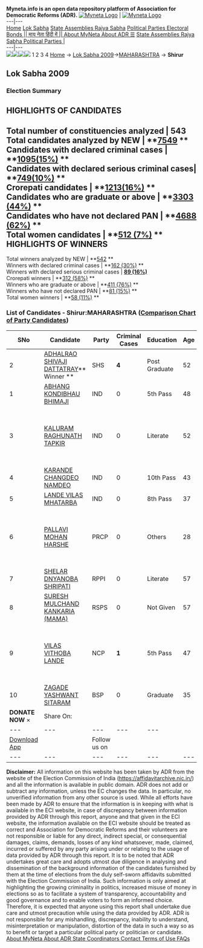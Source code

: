 **Myneta.info is an open data repository platform of Association for Democratic Reforms (ADR).**
[![Myneta Logo](https://www.myneta.info/lib/img/myneta-logo.png)](https://www.myneta.info/) | [![Myneta Logo](https://www.myneta.info/lib/img/adr-logo.png)](https://adrindia.org)  
---|---  
[Home](https://www.myneta.info/) [Lok Sabha](https://www.myneta.info/#ls "Lok Sabha") [ State Assemblies ](https://www.myneta.info/#sa "State Assemblies") [Rajya Sabha](https://www.myneta.info/#rs "Rajya Sabha") [Political Parties ](https://www.myneta.info/party "Political Parties") [ Electoral Bonds ](https://www.myneta.info/electoral_bonds "Electoral Bonds") [ || माय नेता हिंदी में || ](https://translate.google.co.in/translate?prev=hp&hl=en&js=y&u=www.myneta.info&sl=en&tl=hi&history_state0=) [ About MyNeta ](https://adrindia.org/content/about-myneta) [ About ADR ](https://adrindia.org/about-adr/who-we-are) [☰](javascript:void\(0\))
[ State Assemblies ](https://www.myneta.info/#sa "State Assemblies") [ Rajya Sabha ](https://www.myneta.info/#rs "Rajya Sabha") [ Political Parties ](https://www.myneta.info/party "Political Parties")
|   
---|---  
![](https://www.myneta.info/lib/img/banner/banner-1.png)![](https://www.myneta.info/lib/img/banner/banner-2.png)![](https://www.myneta.info/lib/img/banner/banner-3.png)![](https://www.myneta.info/lib/img/banner/banner-4.png)
1  2  3  4 
[Home](https://www.myneta.info/) → [Lok Sabha 2009](https://www.myneta.info/ls2009/)→[MAHARASHTRA](https://www.myneta.info/ls2009/index.php?action=show_constituencies&state_id=13) → **Shirur**
### 
## Lok Sabha 2009
###  Election Summary 
HIGHLIGHTS OF CANDIDATES  
---  
Total number of constituencies analyzed |  543   
Total candidates analyzed by NEW | **[7549](https://www.myneta.info/ls2009/index.php?action=summary&subAction=candidates_analyzed&sort=candidate#summary) **  
Candidates with declared criminal cases | **[1095(15%)](https://www.myneta.info/ls2009/index.php?action=summary&subAction=crime&sort=candidate#summary) **  
Candidates with declared serious criminal cases| **[749(10%)](https://www.myneta.info/ls2009/index.php?action=summary&subAction=serious_crime&sort=candidate#summary) **  
Crorepati candidates | **[1213(16%)](https://www.myneta.info/ls2009/index.php?action=summary&subAction=crorepati&sort=candidate#summary) **  
Candidates who are graduate or above | **[3303 (44%)](https://www.myneta.info/ls2009/index.php?action=summary&subAction=education&sort=candidate#summary) **  
Candidates who have not declared PAN | **[4688 (62%)](https://www.myneta.info/ls2009/index.php?action=summary&subAction=without_pan&sort=candidate#summary) **  
Total women candidates | **[512 (7%)](https://www.myneta.info/ls2009/index.php?action=summary&subAction=women_candidate&sort=candidate#summary) **  
HIGHLIGHTS OF WINNERS  
---  
Total winners analyzed by NEW | **[542](https://www.myneta.info/ls2009/index.php?action=summary&subAction=winner_analyzed&sort=candidate#summary) **  
Winners with declared criminal cases | **[162 (30%)](https://www.myneta.info/ls2009/index.php?action=summary&subAction=winner_crime&sort=candidate#summary) **  
Winners with declared serious criminal cases | **[89 (16%)](https://www.myneta.info/ls2009/index.php?action=summary&subAction=winner_serious_crime&sort=candidate#summary)**  
Crorepati winners | **[312 (58%)](https://www.myneta.info/ls2009/index.php?action=summary&subAction=winner_crorepati&sort=candidate#summary) **  
Winners who are graduate or above | **[411 (76%)](https://www.myneta.info/ls2009/index.php?action=summary&subAction=winner_education&sort=candidate#summary) **  
Winners who have not declared PAN | **[81 (15%)](https://www.myneta.info/ls2009/index.php?action=summary&subAction=winner_without_pan&sort=candidate#summary) **  
Total women winners | **[58 (11%)](https://www.myneta.info/ls2009/index.php?action=summary&subAction=winner_women&sort=candidate#summary) **  
### List of Candidates - Shirur:MAHARASHTRA ([Comparison Chart of Party Candidates](https://www.myneta.info/ls2009/comparisonchart.php?constituency_id=214))
SNo | Candidate| Party| Criminal Cases| Education| Age| Total Assets| Liabilities  
---|---|---|---|---|---|---|---  
2  | [ADHALRAO SHIVAJI DATTATRAY](https://www.myneta.info/ls2009/candidate.php?candidate_id=3628)** Winner ** | SHS | **4** | Post Graduate| 52 | Rs 12,71,13,134 ~ 12 Crore+ | Rs 1,62,21,275 ~ 1 Crore+  
1  | [ABHANG KONDIBHAU BHIMAJI](https://www.myneta.info/ls2009/candidate.php?candidate_id=3634) | IND | 0 | 5th Pass| 48 | Rs 6,09,000 ~ 6 Lacs+ | Rs 24,000 ~ 24 Thou+  
3  | [KALURAM RAGHUNATH TAPKIR](https://www.myneta.info/ls2009/candidate.php?candidate_id=3636) | IND | 0 | Literate| 52 | ![](https://myneta.info/image_v2.php?myneta_folder=ls2009&candidate_id=3636&col=ta) | ![](https://myneta.info/image_v2.php?myneta_folder=ls2009&candidate_id=3636&col=lia)  
4  | [KARANDE CHANGDEO NAMDEO](https://www.myneta.info/ls2009/candidate.php?candidate_id=3635) | IND | 0 | 10th Pass| 43 | Rs 4,92,500 ~ 4 Lacs+ | Rs 0 ~   
5  | [LANDE VILAS MHATARBA](https://www.myneta.info/ls2009/candidate.php?candidate_id=3638) | IND | 0 | 8th Pass| 37 | Rs 52,800 ~ 52 Thou+ | Rs 0 ~   
6  | [PALLAVI MOHAN HARSHE](https://www.myneta.info/ls2009/candidate.php?candidate_id=3631) | PRCP | 0 | Others| 28 | ![](https://myneta.info/image_v2.php?myneta_folder=ls2009&candidate_id=3631&col=ta) | ![](https://myneta.info/image_v2.php?myneta_folder=ls2009&candidate_id=3631&col=lia)  
7  | [SHELAR DNYANOBA SHRIPATI](https://www.myneta.info/ls2009/candidate.php?candidate_id=3632) | RPPI | 0 | Literate| 57 | Rs 10,000 ~ 10 Thou+ | Rs 0 ~   
8  | [SURESH MULCHAND KANKARIA (MAMA)](https://www.myneta.info/ls2009/candidate.php?candidate_id=3633) | RSPS | 0 | Not Given| 57 | Rs 23,30,000 ~ 23 Lacs+ | Rs 2,50,000 ~ 2 Lacs+  
9  | [VILAS VITHOBA LANDE](https://www.myneta.info/ls2009/candidate.php?candidate_id=3630) | NCP | **1** | 5th Pass| 47 | ![](https://myneta.info/image_v2.php?myneta_folder=ls2009&candidate_id=3630&col=ta) | ![](https://myneta.info/image_v2.php?myneta_folder=ls2009&candidate_id=3630&col=lia)  
10  | [ZAGADE YASHWANT SITARAM](https://www.myneta.info/ls2009/candidate.php?candidate_id=3629) | BSP | 0 | Graduate| 35 | Rs 1,40,64,959 ~ 1 Crore+ | Rs 3,70,000 ~ 3 Lacs+  
|  **DONATE NOW** × |  Share On:  | [](https://api.whatsapp.com/send?text=https%3A%2F%2Fmyneta.info%2Fpunjab2022%2Findex.php%3Faction%3Dshow_constituencies%26state_id%3D19) | [](https://www.facebook.com/sharer/sharer.php?u=https%3A%2F%2Fmyneta.info%2Fpunjab2022%2Findex.php%3Faction%3Dshow_constituencies%26state_id%3D19) | [](https://twitter.com/share?url=https%3A%2F%2Fmyneta.info%2Fpunjab2022%2Findex.php%3Faction%3Dshow_constituencies%26state_id%3D19)  
---|---|---|---|---  
| [ Download App ](https://play.google.com/store/apps/details?id=com.webrosoft.myneta1&pcampaignid=pcampaignidMKT-Other-global-all-co-prtnr-py-PartBadge-Mar2515-1) | [](https://play.google.com/store/apps/details?id=com.webrosoft.myneta1&pcampaignid=pcampaignidMKT-Other-global-all-co-prtnr-py-PartBadge-Mar2515-1) |  Follow us on  | [](https://www.facebook.com/adrindia.org/) | [](https://twitter.com/adrspeaks) | [](https://groups.google.com/g/national-election-watch?hl=en&pli=1) | [](https://www.instagram.com/adrspeaks/) | [](https://www.youtube.com/user/adrspeaks) | [](https://sharechat.com/profile/adrspeaks)  
---|---|---|---|---|---|---|---|---  
**Disclaimer:** All information on this website has been taken by ADR from the website of the Election Commission of India (https://affidavitarchive.nic.in/) and all the information is available in public domain. ADR does not add or subtract any information, unless the EC changes the data. In particular, no unverified information from any other source is used. While all efforts have been made by ADR to ensure that the information is in keeping with what is available in the ECI website, in case of discrepancy between information provided by ADR through this report, anyone and that given in the ECI website, the information available on the ECI website should be treated as correct and Association for Democratic Reforms and their volunteers are not responsible or liable for any direct, indirect special, or consequential damages, claims, demands, losses of any kind whatsoever, made, claimed, incurred or suffered by any party arising under or relating to the usage of data provided by ADR through this report. It is to be noted that ADR undertakes great care and adopts utmost due diligence in analysing and dissemination of the background information of the candidates furnished by them at the time of elections from the duly self-sworn affidavits submitted with the Election Commission of India. Such information is only aimed at highlighting the growing criminality in politics, increased misuse of money in elections so as to facilitate a system of transparency, accountability and good governance and to enable voters to form an informed choice. Therefore, it is expected that anyone using this report shall undertake due care and utmost precaution while using the data provided by ADR. ADR is not responsible for any mishandling, discrepancy, inability to understand, misinterpretation or manipulation, distortion of the data in such a way so as to benefit or target a particular political party or politician or candidate. 
[ About MyNeta ](https://adrindia.org/content/about-myneta) [ About ADR ](https://adrindia.org/about-adr/who-we-are) [ State Coordinators ](https://adrindia.org/about-adr/state-coordinators) [ Contact ](https://adrindia.org/contact-us) [ Terms of Use ](https://adrindia.org/content/adr-terms-use) [ FAQs ](https://adrindia.org/content/faqs)
